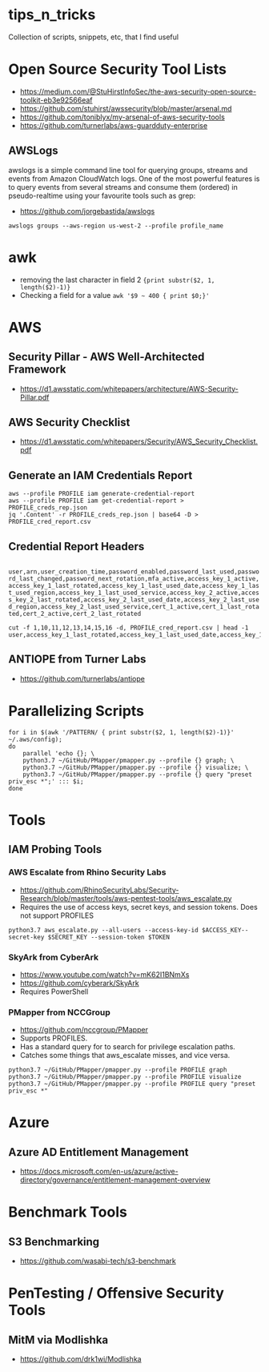 # tips_n_tricks
Collection of scripts, snippets, etc, that I find useful

# Open Source Security Tool Lists
* https://medium.com/@StuHirstInfoSec/the-aws-security-open-source-toolkit-eb3e92566eaf
* https://github.com/stuhirst/awssecurity/blob/master/arsenal.md
* https://github.com/toniblyx/my-arsenal-of-aws-security-tools
* https://github.com/turnerlabs/aws-guardduty-enterprise

## AWSLogs
awslogs is a simple command line tool for querying groups, streams and events from Amazon CloudWatch logs.
One of the most powerful features is to query events from several streams and consume them (ordered) in pseudo-realtime using your favourite tools such as grep:

* https://github.com/jorgebastida/awslogs

`awslogs groups --aws-region us-west-2 --profile profile_name`

# awk
* removing the last character in field 2 `{print substr($2, 1, length($2)-1)}`
* Checking a field for a value `awk '$9 ~ 400 { print $0;}'`


# AWS
## Security Pillar - AWS Well-Architected Framework		
* https://d1.awsstatic.com/whitepapers/architecture/AWS-Security-Pillar.pdf
## AWS Security Checklist	
* https://d1.awsstatic.com/whitepapers/Security/AWS_Security_Checklist.pdf

## Generate an IAM Credentials Report
```
aws --profile PROFILE iam generate-credential-report
aws --profile PROFILE iam get-credential-report > PROFILE_creds_rep.json
jq '.Content' -r PROFILE_creds_rep.json | base64 -D > PROFILE_cred_report.csv
```

## Credential Report Headers
`
user,arn,user_creation_time,password_enabled,password_last_used,password_last_changed,password_next_rotation,mfa_active,access_key_1_active,access_key_1_last_rotated,access_key_1_last_used_date,access_key_1_last_used_region,access_key_1_last_used_service,access_key_2_active,access_key_2_last_rotated,access_key_2_last_used_date,access_key_2_last_used_region,access_key_2_last_used_service,cert_1_active,cert_1_last_rotated,cert_2_active,cert_2_last_rotated`

```
cut -f 1,10,11,12,13,14,15,16 -d, PROFILE_cred_report.csv | head -1
user,access_key_1_last_rotated,access_key_1_last_used_date,access_key_1_last_used_region,access_key_1_last_used_service,access_key_2_active,access_key_2_last_rotated,access_key_2_last_used_date
```

## ANTIOPE from Turner Labs
* https://github.com/turnerlabs/antiope


# Parallelizing Scripts
```
for i in $(awk '/PATTERN/ { print substr($2, 1, length($2)-1)}' ~/.aws/config); 
do 
    parallel 'echo {}; \ 
    python3.7 ~/GitHub/PMapper/pmapper.py --profile {} graph; \
    python3.7 ~/GitHub/PMapper/pmapper.py --profile {} visualize; \
    python3.7 ~/GitHub/PMapper/pmapper.py --profile {} query "preset priv_esc *";' ::: $i; 
done
```

# Tools

## IAM Probing Tools
### AWS Escalate from Rhino Security Labs
* https://github.com/RhinoSecurityLabs/Security-Research/blob/master/tools/aws-pentest-tools/aws_escalate.py
* Requires the use of access keys, secret keys, and session tokens. Does not support PROFILES

`python3.7 aws_escalate.py --all-users --access-key-id $ACCESS_KEY--secret-key $SECRET_KEY --session-token $TOKEN`

### SkyArk from CyberArk
* https://www.youtube.com/watch?v=mK62I1BNmXs
* https://github.com/cyberark/SkyArk
* Requires PowerShell

### PMapper from NCCGroup
* https://github.com/nccgroup/PMapper
* Supports PROFILES.
* Has a standard query for to search for privilege escalation paths. 
* Catches some things that aws_escalate misses, and vice versa.

```
python3.7 ~/GitHub/PMapper/pmapper.py --profile PROFILE graph
python3.7 ~/GitHub/PMapper/pmapper.py --profile PROFILE visualize
python3.7 ~/GitHub/PMapper/pmapper.py --profile PROFILE query "preset priv_esc *"
```


# Azure
## Azure AD Entitlement Management
* https://docs.microsoft.com/en-us/azure/active-directory/governance/entitlement-management-overview

# Benchmark Tools
## S3 Benchmarking
* https://github.com/wasabi-tech/s3-benchmark


# PenTesting / Offensive Security Tools
## MitM via Modlishka
* https://github.com/drk1wi/Modlishka
